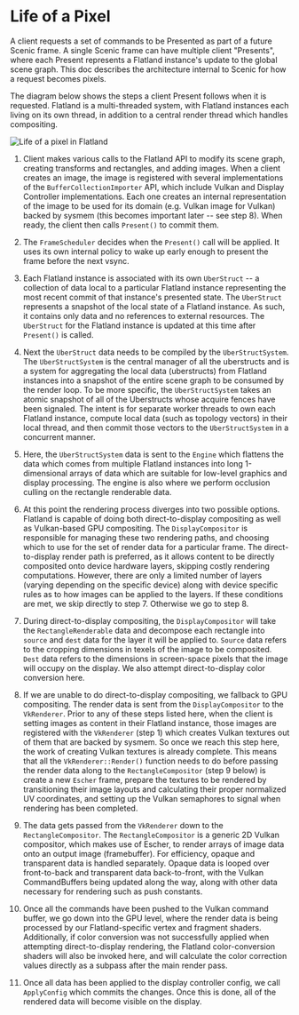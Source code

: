 # Life of a Pixel

A client requests a set of commands to be Presented as part of a future Scenic
frame. A single Scenic frame can have multiple client "Presents", where each
Present represents a Flatland instance's update to the global scene graph.
This doc describes the architecture internal to Scenic for how a request
becomes pixels.

The diagram below shows the steps a client Present follows when it is
requested. Flatland is a multi-threaded system, with Flatland instances each
living on its own thread, in addition to a central render thread which
handles compositing.

![Life of a pixel in Flatland](images/life_of_a_pixel.svg)

1. Client makes various calls to the Flatland API to modify its scene graph,
creating transforms and rectangles, and adding images. When a client creates an
image, the image is registered with several implementations of the
`BufferCollectionImporter` API, which include Vulkan and Display Controller
implementations. Each one creates an internal representation of the image to be
used for its domain (e.g. Vulkan image for Vulkan) backed by sysmem (this
becomes important later -- see step 8). When ready, the client then calls
`Present()` to commit them.

2. The `FrameScheduler` decides when the `Present()` call will be applied. It
uses its own internal policy to wake up early enough to present the frame
before the next vsync.

3. Each Flatland instance is associated with its own `UberStruct` --
a collection of data local to a particular Flatland instance representing the
most recent commit of that instance's presented state. The `UberStruct`
represents a snapshot of the local state of a Flatland instance. As such, it
contains only data and no references to external resources. The `UberStruct`
for the Flatland instance is updated at this time after `Present()` is called.

4. Next the `UberStruct` data needs to be compiled by the `UberStructSystem`.
The `UberStructSystem` is the central manager of all the uberstructs and is
a system for aggregating the local data (uberstructs) from Flatland instances
into a snapshot of the entire scene graph to be consumed by the render loop.
To be more specific, the `UberStructSystem` takes an atomic snapshot of all
of the Uberstructs whose acquire fences have been signaled. The intent is for
separate worker threads to own each Flatland instance, compute local data
(such as topology vectors) in their local thread, and then commit those
vectors to the `UberStructSystem` in a concurrent manner.

5. Here, the `UberStructSystem` data is sent to the `Engine` which flattens
the data which comes from multiple Flatland instances into long 1-dimensional
arrays of data which are suitable for low-level graphics and display processing.
The engine is also where we perform occlusion culling on the rectangle
renderable data.

6. At this point the rendering process diverges into two possible options.
Flatland is capable of doing both direct-to-display compositing as well as
Vulkan-based GPU compositing. The `DisplayCompositor` is responsible for
managing these two rendering paths, and choosing which to use for the set
of render data for a particular frame. The direct-to-display render path is
preferred, as it allows content to be directly composited onto device
hardware layers, skipping costly rendering computations. However, there are
only a limited number of layers (varying depending on the specific device)
along with device specific rules as to how images can be applied to the
layers. If these conditions are met, we skip directly to step 7. Otherwise
we go to step 8.

7. During direct-to-display compositing, the `DisplayCompositor` will take
the `RectangleRenderable` data and decompose each rectangle into `source`
and `dest` data for the layer it will be applied to. `Source` data refers
to the cropping dimensions in texels of the image to be composited. `Dest`
data refers to the dimensions in screen-space pixels that the image will
occupy on the display. We also attempt direct-to-display color conversion
here.

8. If we are unable to do direct-to-display compositing, we fallback to GPU
compositing. The render data is sent from the `DisplayCompositor` to the
`VkRenderer`. Prior to any of these steps listed here, when the client is
setting images as content in their Flatland instance, those images are
registered with the `VkRenderer` (step 1) which creates Vulkan textures out
of them that are backed by sysmem. So once we reach this step here, the work
of creating Vulkan textures is already complete. This means that all the
`VkRenderer::Render()` function needs to do before passing the render data
along to the `RectangleCompositor` (step 9 below) is create a new `Escher`
frame, prepare the textures to be rendered by transitioning their image layouts
and calculating their proper normalized UV coordinates, and setting up the
Vulkan semaphores to signal when rendering has been completed.

9. The data gets passed from the `VkRenderer` down to the `RectangleCompositor`.
The `RectangleCompositor` is a generic 2D Vulkan compositor, which makes use of
Escher, to render arrays of image data onto an output image (framebuffer).
For efficiency, opaque and transparent data is handled separately. Opaque data
is looped over front-to-back and transparent data back-to-front, with the
Vulkan CommandBuffers being updated along the way, along with other data
necessary for rendering such as push constants.

10. Once all the commands have been pushed to the Vulkan command buffer, we go
down into the GPU level, where the render data is being processed by our
Flatland-specific vertex and fragment shaders. Additionally, if color conversion
was not successfully applied when attempting direct-to-display rendering, the
Flatland color-conversion shaders will also be invoked here, and will calculate
the color correction values directly as a subpass after the main render pass.

11. Once all data has been applied to the display controller config, we call
`ApplyConfig` which commits the changes. Once this is done, all of the rendered
data will become visible on the display.
